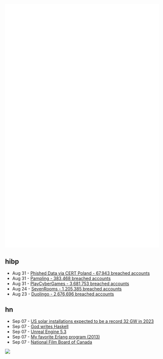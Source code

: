 ![Metrics](https://raw.githubusercontent.com/phixion/phixion/master/metrics.svg)

## hibp

<!--
for https://github.com/phixion/phixion/blob/main/.github/workflows/feeds.yml
-->
<!--START_SECTION:haveibeenpwnd-->
- Aug 31 - [Phished Data via CERT Poland - 67,943 breached accounts](https://haveibeenpwned.com/PwnedWebsites#CERTPolandPhish)
- Aug 31 - [Pampling - 383,468 breached accounts](https://haveibeenpwned.com/PwnedWebsites#Pampling)
- Aug 31 - [PlayCyberGames - 3,681,753 breached accounts](https://haveibeenpwned.com/PwnedWebsites#PlayCyberGames)
- Aug 24 - [SevenRooms - 1,205,385 breached accounts](https://haveibeenpwned.com/PwnedWebsites#SevenRooms)
- Aug 23 - [Duolingo - 2,676,696 breached accounts](https://haveibeenpwned.com/PwnedWebsites#Duolingo)
<!--END_SECTION:haveibeenpwnd-->

## hn

<!--
for https://github.com/phixion/phixion/blob/main/.github/workflows/feeds.yml
-->
<!--START_SECTION:hn-->
- Sep 07 - [US solar installations expected to be a record 32 GW in 2023](https://electrek.co/2023/09/06/us-solar-installations-expected-to-be-a-record-32-gw-in-2023/)
- Sep 07 - [God writes Haskell](https://hookrace.net/blog/god-writes-haskell/)
- Sep 07 - [Unreal Engine 5.3](https://www.unrealengine.com/en-US/blog/unreal-engine-5-3-is-now-available)
- Sep 07 - [My favorite Erlang program (2013)](https://joearms.github.io/#2013-11-21%20My%20favorite%20Erlang%20Program)
- Sep 07 - [National Film Board of Canada](https://www.nfb.ca/)
<!--END_SECTION:hn-->

<!--
for https://yhype.me
-->
![](https://hit.yhype.me/github/profile?user_id=13013670)
